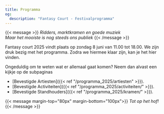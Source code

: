 ```yaml
---
title: Programma
og:
  description: "Fantasy Court - Festivalprogramma"
---
```

{{< message >}}
 _Ridders, marktkramen en goede muziek_  \
_Maar het mooiste is nog steeds ons publiek_
{{< /message >}}

Fantasy court 2025 vindt plaats op zondag 8 juni van 11.00 tot 18.00. We zijn druk bezig met het programma. Zodra we hiermee klaar zijn, kan je het hier vinden.

Ongeduldig om te weten wat er allemaal gaat komen? Neem dan alvast een kijkje op de subpaginas
* [Bevestigde Artiesten]({{< ref "/programma_2025/artiesten" >}}).
* [Bevestigde Activiteiten]({{< ref "/programma_2025/activiteiten/" >}}).
* [Bevestigde Standhouders]({{< ref "/programma_2025/kramen/" >}}).

{{< message margin-top="80px" margin-bottom="100px">}}
_Tot op het hof!_
{{< /message >}}
